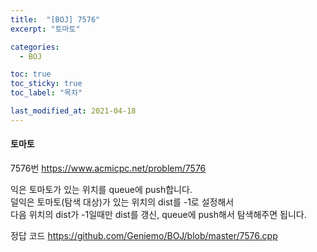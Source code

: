 ```yaml
---
title:  "[BOJ] 7576"
excerpt: "토마토"

categories:
  - BOJ

toc: true
toc_sticky: true
toc_label: "목차"

last_modified_at: 2021-04-18
---
```


#### 토마토

7576번 <https://www.acmicpc.net/problem/7576>

익은 토마토가 있는 위치를 queue에 push합니다.<br>
덜익은 토마토(탐색 대상)가 있는 위치의 dist를 -1로 설정해서<br>
다음 위치의 dist가 -1일때만 dist를 갱신, queue에 push해서 탐색해주면 됩니다.

정답 코드 <https://github.com/Geniemo/BOJ/blob/master/7576.cpp>